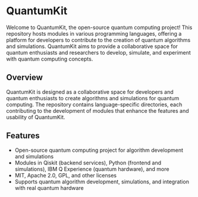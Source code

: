 # QuantumKit

Welcome to QuantumKit, the open-source quantum computing project! This repository hosts modules in various programming languages, offering a platform for developers to contribute to the creation of quantum algorithms and simulations. QuantumKit aims to provide a collaborative space for quantum enthusiasts and researchers to develop, simulate, and experiment with quantum computing concepts.

## Overview

QuantumKit is designed as a collaborative space for developers and quantum enthusiasts to create algorithms and simulations for quantum computing. The repository contains language-specific directories, each contributing to the development of modules that enhance the features and usability of QuantumKit.

## Features

- Open-source quantum computing project for algorithm development and simulations
- Modules in Qiskit (backend services), Python (frontend and simulations), IBM Q Experience (quantum hardware), and more
- MIT, Apache 2.0, GPL, and other licenses
- Supports quantum algorithm development, simulations, and integration with real quantum hardware
